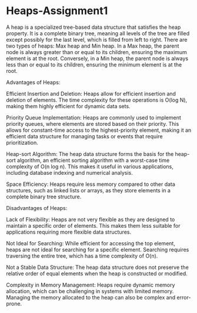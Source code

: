# Heaps-Assignment1
A heap is a specialized tree-based data structure that satisfies the heap property. It is a complete binary tree, meaning all levels of the tree are filled except possibly for the last level, which is filled from left to right. There are two types of heaps: Max heap and Min heap. In a Max heap, the parent node is always greater than or equal to its children, ensuring the maximum element is at the root. Conversely, in a Min heap, the parent node is always less than or equal to its children, ensuring the minimum element is at the root.

Advantages of Heaps:

Efficient Insertion and Deletion: Heaps allow for efficient insertion and deletion of elements. The time complexity for these operations is O(log N), making them highly efficient for dynamic data sets.

Priority Queue Implementation: Heaps are commonly used to implement priority queues, where elements are stored based on their priority. This allows for constant-time access to the highest-priority element, making it an efficient data structure for managing tasks or events that require prioritization.

Heap-sort Algorithm: The heap data structure forms the basis for the heap-sort algorithm, an efficient sorting algorithm with a worst-case time complexity of O(n log n). This makes it useful in various applications, including database indexing and numerical analysis.

Space Efficiency: Heaps require less memory compared to other data structures, such as linked lists or arrays, as they store elements in a complete binary tree structure.





Disadvantages of Heaps:

Lack of Flexibility: Heaps are not very flexible as they are designed to maintain a specific order of elements. This makes them less suitable for applications requiring more flexible data structures.

Not Ideal for Searching: While efficient for accessing the top element, heaps are not ideal for searching for a specific element. Searching requires traversing the entire tree, which has a time complexity of O(n).

Not a Stable Data Structure: The heap data structure does not preserve the relative order of equal elements when the heap is constructed or modified.

Complexity in Memory Management: Heaps require dynamic memory allocation, which can be challenging in systems with limited memory. Managing the memory allocated to the heap can also be complex and error-prone.
